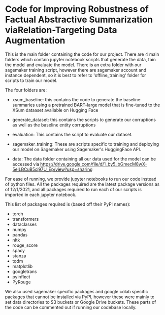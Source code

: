 # Code for Improving Robustness of Factual Abstractive Summarization viaRelation-Targeting Data Augmentation

This is the main folder containing the code for our project. There are 4 main folders which contain jupyter notebook scripts that generate the data, tain the model and evaluate the model. There is an extra folder with our sagemaker training script, however there are sagemaker account and instance dependent, so it is best to refer to 'offline_training' folder for scripts to train our model.

The four folders are:

* xsum_baseline: this contains the code to generate the baseline summaries using a pretrained BART-large model that is fine-tuned to the XSum dataaset available on Hugging Face

* generate_dataset: this contains the scripts to generate our corruptions as well as the baseline entity corruptions

* evaluation: This contains the script to evaluate our dataset.

* sagemaker_training: These are scripts specific to training and deploying our model on Sagemaker using Sagemaker's HuggingFace API.

* data: The data folder containing all our data used for the model can be accessed via https://drive.google.com/file/d/1_by5_bGmecM8wX-5elLBCuB5cj97U_Ep/view?usp=sharing


For ease of running, we provide jupyter notebooks to run our code instead of python files. All the packages required are the latest package versions as of 12/1/2021, and all packages required to run each of our scripts is imported in each jupyter notebook.

This list of packages required is (based off their PyPI names):

* torch
* transformers
* dataclasses
* numpy
* pandas
* nltk
* rouge_score
* spacy
* stanza
* tqdm
* matplotlib
* googletrans
* pyinflect
* PyRouge

We also used sagemaker specific packages and google colab specific packages that cannot be installed via PyPI, however these were mainly to set data directories to S3 buckets or Google Drive buckets. These parts of the code can be commented out if running our codebase locally.